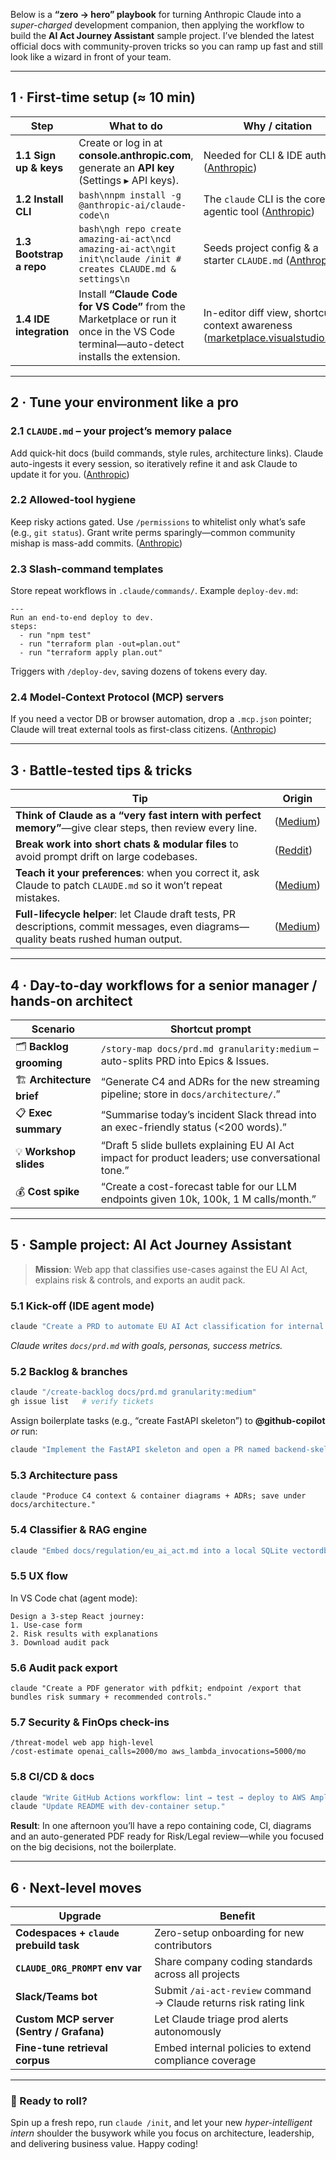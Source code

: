 Below is a **“zero → hero” playbook** for turning Anthropic Claude into a _super-charged_ development companion, then applying the workflow to build the **AI Act Journey Assistant** sample project. I’ve blended the latest official docs with community-proven tricks so you can ramp up fast and still look like a wizard in front of your team.

---

## 1 · First-time setup (≈ 10 min)

|Step|What to do|Why / citation|
|---|---|---|
|**1.1 Sign up & keys**|Create or log in at **console.anthropic.com**, generate an **API key** (Settings ▸ API keys).|Needed for CLI & IDE auth ([Anthropic](https://docs.anthropic.com/en/home "Home - Anthropic"))|
|**1.2 Install CLI**|`bash\nnpm install -g @anthropic-ai/claude-code\n`|The `claude` CLI is the core agentic tool ([Anthropic](https://docs.anthropic.com/en/docs/claude-code/quickstart "Quickstart - Anthropic"))|
|**1.3 Bootstrap a repo**|`bash\ngh repo create amazing-ai-act\ncd amazing-ai-act\ngit init\nclaude /init # creates CLAUDE.md & settings\n`|Seeds project config & a starter `CLAUDE.md` ([Anthropic](https://www.anthropic.com/engineering/claude-code-best-practices "Claude Code Best Practices \ Anthropic"))|
|**1.4 IDE integration**|Install **“Claude Code for VS Code”** from the Marketplace or run it once in the VS Code terminal—auto-detect installs the extension.|In-editor diff view, shortcuts, context awareness ([marketplace.visualstudio.com](https://marketplace.visualstudio.com/items?itemName=anthropic.claude-code "Claude Code for VSCode - Visual Studio Marketplace"))|

---

## 2 · Tune your environment like a pro

### 2.1 `CLAUDE.md` – your project’s memory palace

Add quick-hit docs (build commands, style rules, architecture links). Claude auto-ingests it every session, so iteratively refine it and ask Claude to update it for you. ([Anthropic](https://www.anthropic.com/engineering/claude-code-best-practices "Claude Code Best Practices \ Anthropic"))

### 2.2 Allowed-tool hygiene

Keep risky actions gated. Use `/permissions` to whitelist only what’s safe (e.g., `git status`). Grant write perms sparingly—common community mishap is mass-add commits. ([Anthropic](https://www.anthropic.com/engineering/claude-code-best-practices "Claude Code Best Practices \ Anthropic"))

### 2.3 Slash-command templates

Store repeat workflows in `.claude/commands/`. Example `deploy-dev.md`:

```
---
Run an end-to-end deploy to dev.
steps:
  - run "npm test"
  - run "terraform plan -out=plan.out"
  - run "terraform apply plan.out"
```

Triggers with `/deploy-dev`, saving dozens of tokens every day.

### 2.4 Model-Context Protocol (MCP) servers

If you need a vector DB or browser automation, drop a `.mcp.json` pointer; Claude will treat external tools as first-class citizens. ([Anthropic](https://www.anthropic.com/engineering/claude-code-best-practices "Claude Code Best Practices \ Anthropic"))

---

## 3 · Battle-tested tips & tricks

|Tip|Origin|
|---|---|
|**Think of Claude as a “very fast intern with perfect memory”**—give clear steps, then review every line.|([Medium](https://waleedk.medium.com/claude-code-top-tips-lessons-from-the-first-20-hours-246032b943b4 "Claude Code Top Tips: Lessons from the First 20 Hours \| by Waleed Kadous \| Medium"))|
|**Break work into short chats & modular files** to avoid prompt drift on large codebases.|([Reddit](https://www.reddit.com/r/ClaudeAI/comments/1fl5j3t/general_tips_for_developing_a_large_project_using/ "General tips for developing a large project using Claude : r/ClaudeAI"))|
|**Teach it your preferences**: when you correct it, ask Claude to patch `CLAUDE.md` so it won’t repeat mistakes.|([Medium](https://waleedk.medium.com/claude-code-top-tips-lessons-from-the-first-20-hours-246032b943b4 "Claude Code Top Tips: Lessons from the First 20 Hours \| by Waleed Kadous \| Medium"))|
|**Full-lifecycle helper**: let Claude draft tests, PR descriptions, commit messages, even diagrams—quality beats rushed human output.|([Medium](https://waleedk.medium.com/claude-code-top-tips-lessons-from-the-first-20-hours-246032b943b4 "Claude Code Top Tips: Lessons from the First 20 Hours \| by Waleed Kadous \| Medium"))|

---

## 4 · Day-to-day workflows for a senior manager / hands-on architect

|Scenario|Shortcut prompt|
|---|---|
|🗂 **Backlog grooming**|`/story-map docs/prd.md granularity:medium` – auto-splits PRD into Epics & Issues.|
|🏗 **Architecture brief**|“Generate C4 and ADRs for the new streaming pipeline; store in `docs/architecture/`.”|
|📋 **Exec summary**|“Summarise today’s incident Slack thread into an exec-friendly status (<200 words).”|
|💡 **Workshop slides**|“Draft 5 slide bullets explaining EU AI Act impact for product leaders; use conversational tone.”|
|💰 **Cost spike**|“Create a cost-forecast table for our LLM endpoints given 10k, 100k, 1 M calls/month.”|

---

## 5 · Sample project: **AI Act Journey Assistant**

> **Mission**: Web app that classifies use-cases against the EU AI Act, explains risk & controls, and exports an audit pack.

### 5.1 Kick-off (IDE agent mode)

```bash
claude "Create a PRD to automate EU AI Act classification for internal teams."
```

_Claude writes `docs/prd.md` with goals, personas, success metrics._

### 5.2 Backlog & branches

```bash
claude "/create-backlog docs/prd.md granularity:medium"
gh issue list   # verify tickets
```

Assign boilerplate tasks (e.g., “create FastAPI skeleton”) to **@github-copilot** _or_ run:

```bash
claude "Implement the FastAPI skeleton and open a PR named backend-skeleton"
```

### 5.3 Architecture pass

```
claude "Produce C4 context & container diagrams + ADRs; save under docs/architecture."
```

### 5.4 Classifier & RAG engine

```bash
claude "Embed docs/regulation/eu_ai_act.md into a local SQLite vectordb; create `/app/classifier.py` with a retrieve-then-classify pipeline."
```

### 5.5 UX flow

In VS Code chat (agent mode):

```
Design a 3-step React journey: 
1. Use-case form 
2. Risk results with explanations 
3. Download audit pack
```

### 5.6 Audit pack export

```
claude "Create a PDF generator with pdfkit; endpoint /export that bundles risk summary + recommended controls."
```

### 5.7 Security & FinOps check-ins

```
/threat-model web app high-level
/cost-estimate openai_calls=2000/mo aws_lambda_invocations=5000/mo
```

### 5.8 CI/CD & docs

```bash
claude "Write GitHub Actions workflow: lint → test → deploy to AWS Amplify on main."
claude "Update README with dev-container setup."
```

**Result**: In one afternoon you’ll have a repo containing code, CI, diagrams and an auto-generated PDF ready for Risk/Legal review—while you focused on the big decisions, not the boilerplate.

---

## 6 · Next-level moves

|Upgrade|Benefit|
|---|---|
|**Codespaces + `claude` prebuild task**|Zero-setup onboarding for new contributors|
|**`CLAUDE_ORG_PROMPT` env var**|Share company coding standards across all projects|
|**Slack/Teams bot**|Submit `/ai-act-review` command → Claude returns risk rating link|
|**Custom MCP server (Sentry / Grafana)**|Let Claude triage prod alerts autonomously|
|**Fine-tune retrieval corpus**|Embed internal policies to extend compliance coverage|

---

### 🚀 Ready to roll?

Spin up a fresh repo, run `claude /init`, and let your new _hyper-intelligent intern_ shoulder the busywork while you focus on architecture, leadership, and delivering business value. Happy coding!